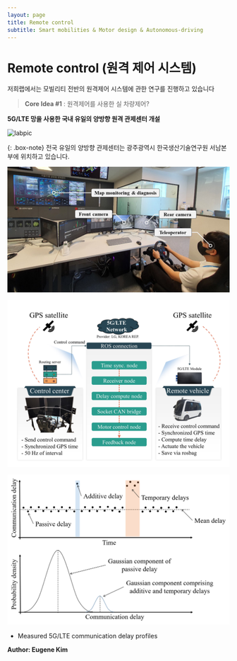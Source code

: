 ```yaml
---
layout: page
title: Remote control
subtitle: Smart mobilities & Motor design & Autonomous-driving
---
```


# Remote control (원격 제어 시스템)
저희랩에서는 모빌리티 전반의 원격제어 시스템에 관한 연구를 진행하고 있습니다
> **Core Idea #1** : 원격제어를 사용한 실 차량제어?

**5G/LTE 망을 사용한 국내 유일의 양방향 원격 관제센터 개설**

![labpic](https://github.com/hrchalab/hrchalab.github.io/blob/master/assets/remote/원격제어영상1.gif?raw=true)

{: .box-note}
전국 유일의 양방향 관제센터는 광주광역시 한국생산기술연구원 서남본부에 위치하고 있습니다.

![labpic](https://github.com/hrchalab/hrchalab.github.io/blob/master/assets/remote/example_teleopration.png?raw=true)

![labpic](https://github.com/hrchalab/hrchalab.github.io/blob/master/assets/remote/experiment.jpg?raw=true)

![labpic](https://github.com/hrchalab/hrchalab.github.io/blob/master/assets/remote/communication_delay.png?raw=true)

- Measured 5G/LTE communication delay profiles




**Author: Eugene Kim**
